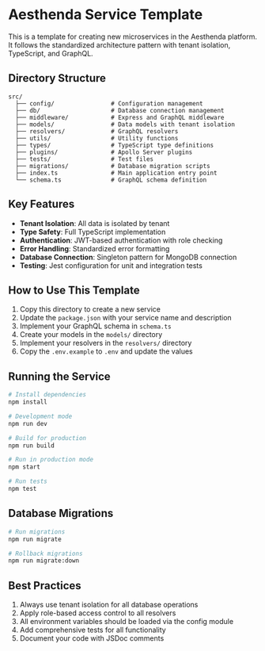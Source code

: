 # Aesthenda Service Template

This is a template for creating new microservices in the Aesthenda platform. It follows the standardized architecture pattern with tenant isolation, TypeScript, and GraphQL.

## Directory Structure

```
src/
  ├── config/                # Configuration management
  ├── db/                    # Database connection management
  ├── middleware/            # Express and GraphQL middleware
  ├── models/                # Data models with tenant isolation
  ├── resolvers/             # GraphQL resolvers
  ├── utils/                 # Utility functions
  ├── types/                 # TypeScript type definitions
  ├── plugins/               # Apollo Server plugins
  ├── tests/                 # Test files
  ├── migrations/            # Database migration scripts
  ├── index.ts               # Main application entry point
  └── schema.ts              # GraphQL schema definition
```

## Key Features

- **Tenant Isolation**: All data is isolated by tenant
- **Type Safety**: Full TypeScript implementation
- **Authentication**: JWT-based authentication with role checking
- **Error Handling**: Standardized error formatting
- **Database Connection**: Singleton pattern for MongoDB connection
- **Testing**: Jest configuration for unit and integration tests

## How to Use This Template

1. Copy this directory to create a new service
2. Update the `package.json` with your service name and description
3. Implement your GraphQL schema in `schema.ts`
4. Create your models in the `models/` directory
5. Implement your resolvers in the `resolvers/` directory
6. Copy the `.env.example` to `.env` and update the values

## Running the Service

```bash
# Install dependencies
npm install

# Development mode
npm run dev

# Build for production
npm run build

# Run in production mode
npm start

# Run tests
npm test
```

## Database Migrations

```bash
# Run migrations
npm run migrate

# Rollback migrations
npm run migrate:down
```

## Best Practices

1. Always use tenant isolation for all database operations
2. Apply role-based access control to all resolvers
3. All environment variables should be loaded via the config module
4. Add comprehensive tests for all functionality
5. Document your code with JSDoc comments 
